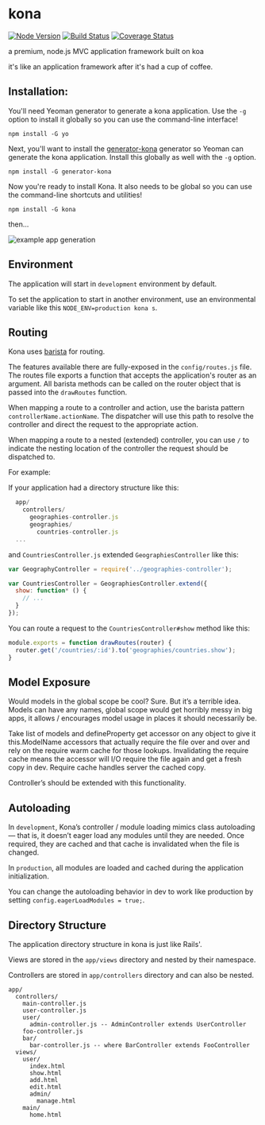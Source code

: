 kona
====

[![Node Version](https://img.shields.io/badge/node.js-%3E=_0.11-orange.svg)](http://nodejs.org)
[![Build Status](https://travis-ci.org/jbielick/kona.svg)](https://travis-ci.org/jbielick/kona)
[![Coverage Status](https://img.shields.io/coveralls/jbielick/kona.svg)](https://coveralls.io/r/jbielick/kona)

a premium, node.js MVC application framework built on koa

it's like an application framework after it's had a cup of coffee.


Installation:
----

You'll need Yeoman generator to generate a kona application. Use the `-g` option to install it globally so you can use the command-line interface!

`npm install -G yo`

Next, you'll want to install the [generator-kona](https://github.com/jbielick/generator-kona) generator so Yeoman can generate the kona application. Install this globally as well with the `-g` option.

`npm install -G generator-kona`

Now you're ready to install Kona. It also needs to be global so you can use the command-line shortcuts and utilities!

`npm install -G kona`

then...

![example app generation][cli]

[cli]: http://i.imgur.com/DPCTWY7.gif "Usage: generate a kona app"


Environment
----

The application will start in `development` environment by default.

To set the application to start in another environment, use an environmental variable like this
`NODE_ENV=production kona s`.


Routing
----

Kona uses [barista](https://github.com/kieran/barista) for routing.

The features available there are fully-exposed in the `config/routes.js` file. The routes file
exports a function that accepts the application's router as an argument. All barista methods
can be called on the router object that is passed into the `drawRoutes` function.

When mapping a route to a controller and action, use the barista pattern `controllerName.actionName`.
The dispatcher will use this path to resolve the controller and direct the request to the appropriate action.

When mapping a route to a nested (extended) controller, you can use `/` to indicate the nesting location of the controller the request
should be dispatched to.

For example:

If your application had a directory structure like this:

```js
  app/
    controllers/
      geographies-controller.js
      geographies/
        countries-controller.js
  ...
```

and `CountriesController.js` extended `GeographiesController` like this:

```js
var GeographyController = require('../geographies-controller');

var CountriesController = GeographiesController.extend({
  show: function* () {
    // ...
  }
});
```

You can route a request to the `CountriesController#show` method like this:

```js
module.exports = function drawRoutes(router) {
  router.get('/countries/:id').to('geographies/countries.show');
}
```

Model Exposure
----

Would models in the global scope be cool? Sure. But it’s a terrible idea. Models can have any names, global scope would get horribly messy in big apps, it allows / encourages model usage in places it should necessarily be.

Take list of models and defineProperty get accessor on any object to give it this.ModelName accessors that actually require the file over and over and rely on the require warm cache for those lookups. Invalidating the require cache means the accessor will I/O require the file again and get a fresh copy in dev. Require cache handles server the cached copy.

Controller’s should be extended with this functionality.


Autoloading
----

In `development`, Kona’s controller / module loading mimics class autoloading — that is, it doesn’t eager load any modules until they are needed. Once required, they are cached and that cache is invalidated when the file is changed.

In `production`, all modules are loaded and cached during the application initialization.

You can change the autoloading behavior in dev to work like production by setting `config.eagerLoadModules = true;`.


Directory Structure
----

The application directory structure in kona is just like Rails'.

Views are stored in the `app/views` directory and nested by their namespace.

Controllers are stored in `app/controllers` directory and can also be nested.

```
app/
  controllers/
    main-controller.js
    user-controller.js
    user/
      admin-controller.js -- AdminController extends UserController
    foo-controller.js
    bar/
      bar-controller.js -- where BarController extends FooController
  views/
    user/
      index.html
      show.html
      add.html
      edit.html
      admin/
        manage.html
    main/
      home.html
```